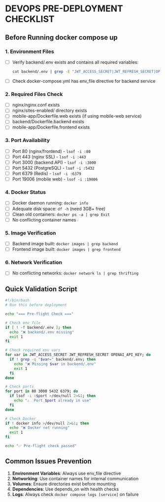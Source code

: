 # DEVOPS PRE-DEPLOYMENT CHECKLIST

## Before Running docker compose up

### 1. Environment Files
- [ ] Verify backend/.env exists and contains all required variables:
  ```bash
  cat backend/.env | grep -E "JWT_ACCESS_SECRET|JWT_REFRESH_SECRET|OPENAI_API_KEY"
  ```
- [ ] Check docker-compose.yml has env_file directive for backend service

### 2. Required Files Check
- [ ] nginx/nginx.conf exists
- [ ] nginx/sites-enabled/ directory exists
- [ ] mobile-app/Dockerfile.web exists (if using mobile-web service)
- [ ] backend/Dockerfile.backend exists
- [ ] mobile-app/Dockerfile.frontend exists

### 3. Port Availability
- [ ] Port 80 (nginx/frontend) - `lsof -i :80`
- [ ] Port 443 (nginx SSL) - `lsof -i :443`
- [ ] Port 3000 (backend API) - `lsof -i :3000`
- [ ] Port 5432 (PostgreSQL) - `lsof -i :5432`
- [ ] Port 6379 (Redis) - `lsof -i :6379`
- [ ] Port 19006 (mobile web) - `lsof -i :19006`

### 4. Docker Status
- [ ] Docker daemon running: `docker info`
- [ ] Adequate disk space: `df -h` (need 3GB+ free)
- [ ] Clean old containers: `docker ps -a | grep Exit`
- [ ] No conflicting container names

### 5. Image Verification
- [ ] Backend image built: `docker images | grep backend`
- [ ] Frontend image built: `docker images | grep frontend`

### 6. Network Verification
- [ ] No conflicting networks: `docker network ls | grep thrifting`

## Quick Validation Script
```bash
#!/bin/bash
# Run this before deployment

echo "=== Pre-flight Check ==="

# Check env file
if [ ! -f backend/.env ]; then
  echo "❌ backend/.env missing"
  exit 1
fi

# Check required env vars
for var in JWT_ACCESS_SECRET JWT_REFRESH_SECRET OPENAI_API_KEY; do
  if ! grep -q "$var=" backend/.env; then
    echo "❌ Missing $var in backend/.env"
    exit 1
  fi
done

# Check ports
for port in 80 3000 5432 6379; do
  if lsof -i :$port >/dev/null 2>&1; then
    echo "⚠️  Port $port already in use"
  fi
done

# Check Docker
if ! docker info >/dev/null 2>&1; then
  echo "❌ Docker not running"
  exit 1
fi

echo "✅ Pre-flight check passed"
```

## Common Issues Prevention

1. **Environment Variables**: Always use env_file directive
2. **Networking**: Use container names for internal communication
3. **Volumes**: Ensure directories exist before mounting
4. **Dependencies**: Use depends_on with health checks
5. **Logs**: Always check `docker compose logs [service]` on failure
